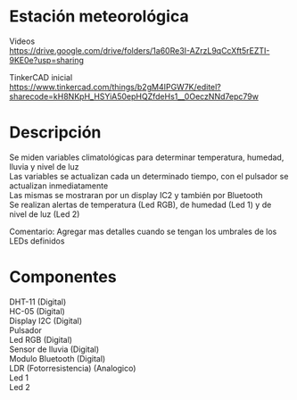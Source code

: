 # Estación meteorológica  
  
Videos  
https://drive.google.com/drive/folders/1a60Re3I-AZrzL9qCcXft5rEZTI-9KE0e?usp=sharing  
  
TinkerCAD inicial  
https://www.tinkercad.com/things/b2gM4IPGW7K/editel?sharecode=kH8NKpH_HSYiA50epHQZfdeHs1__0OeczNNd7epc79w  
  
# Descripción  
  
Se miden variables climatológicas para determinar temperatura, humedad, lluvia y nivel de luz   
Las variables se actualizan cada un determinado tiempo, con el pulsador se actualizan inmediatamente   
Las mismas se mostraran por un display IC2 y también por Bluetooth  
Se realizan alertas de temperatura (Led RGB), de humedad (Led 1) y de nivel de luz (Led 2)   
   
Comentario: Agregar mas detalles cuando se tengan los umbrales de los LEDs definidos  
  
# Componentes  
  
DHT-11 (Digital)  
HC-05 (Digital)  
Display I2C (Digital)  
Pulsador  
Led RGB (Digital)  
Sensor de lluvia  (Digital)  
Modulo Bluetooth (Digital)  
LDR (Fotorresistencia) (Analogico)  
Led 1  
Led 2  
